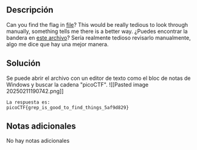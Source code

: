 ## Descripción
Can you find the flag in [file](https://jupiter.challenges.picoctf.org/static/515f19f3612bfd97cd3f0c0ba32bd864/file)? This would be really tedious to look through manually, something tells me there is a better way.
¿Puedes encontrar la bandera en [este archivo](https://jupiter.challenges.picoctf.org/static/515f19f3612bfd97cd3f0c0ba32bd864/file)? Sería realmente tedioso revisarlo manualmente, algo me dice que hay una mejor manera.
## Solución
Se puede abrir el archivo con un editor de texto como el bloc de notas de Windows y buscar la cadena "picoCTF".
![[Pasted image 20250211190742.png]]

```
La respuesta es:
picoCTF{grep_is_good_to_find_things_5af9d829}
```
## Notas adicionales
No hay notas adicionales